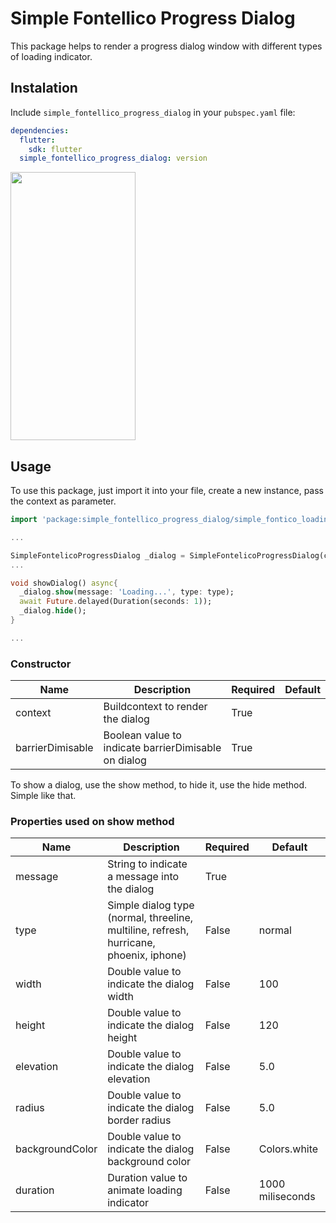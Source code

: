 # Simple Fontellico Progress Dialog

This package helps to render a progress dialog window with different types of loading indicator.


## Instalation
Include `simple_fontellico_progress_dialog` in your `pubspec.yaml` file:

```yaml
dependencies:
  flutter:
    sdk: flutter
  simple_fontellico_progress_dialog: version
```

<img src="https://raw.githubusercontent.com/ajomuch92/simple-fontelico-progress-dialog-flutter/master/assets/demo.gif" width="200" height="429"/>

## Usage

To use this package, just import it into your file, create a new instance, pass the context as parameter.

```dart
import 'package:simple_fontellico_progress_dialog/simple_fontico_loading.dart';

...

SimpleFontelicoProgressDialog _dialog = SimpleFontelicoProgressDialog(context: context, barrierDimisable:  false);
...

void showDialog() async{
  _dialog.show(message: 'Loading...', type: type);
  await Future.delayed(Duration(seconds: 1));
  _dialog.hide();
}

...

```

### Constructor
|  Name | Description   | Required   | Default   |
| ------------ | ------------ | ------------ | ------------ |
| context  | Buildcontext to render the dialog | True   |   |
| barrierDimisable  | Boolean value to indicate barrierDimisable on dialog |  True  |   |

To show a dialog, use the show method, to hide it, use the hide method. Simple like that.
### Properties used on show method

|  Name | Description   | Required   | Default   |
| ------------ | ------------ | ------------ | ------------ |
| message  | String to indicate a message into the dialog | True   |   |
| type  | Simple dialog type (normal, threeline, multiline, refresh, hurricane, phoenix, iphone) |  False  |  normal |
| width  | Double value to indicate the dialog width | False   | 100 |
| height  | Double value to indicate the dialog height | False   | 120  |
| elevation  | Double value to indicate the dialog elevation| False   |  5.0 |
| radius  | Double value to indicate the dialog border radius | False   |  5.0 |
| backgroundColor  | Double value to indicate the dialog background color | False   | Colors.white  |
| duration  | Duration value to animate loading indicator | False   | 1000 miliseconds  |

